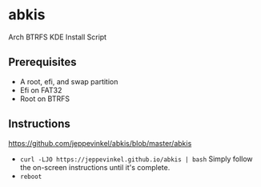 # abkis
Arch BTRFS KDE Install Script


## Prerequisites
- A root, efi, and swap partition
- Efi on FAT32
- Root on BTRFS

## Instructions

https://github.com/jeppevinkel/abkis/blob/master/abkis

- `curl -LJO https://jeppevinkel.github.io/abkis | bash`
Simply follow the on-screen instructions until it's complete.
- `reboot`
